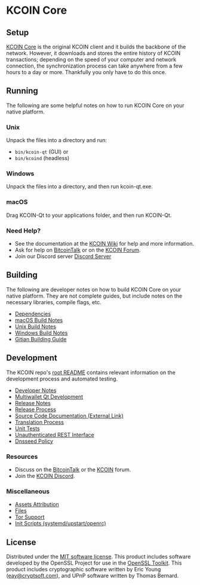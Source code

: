 KCOIN Core
=============

Setup
---------------------
[KCOIN Core](http://kcoin.org/wallet) is the original KCOIN client and it builds the backbone of the network. However, it downloads and stores the entire history of KCOIN transactions; depending on the speed of your computer and network connection, the synchronization process can take anywhere from a few hours to a day or more. Thankfully you only have to do this once.

Running
---------------------
The following are some helpful notes on how to run KCOIN Core on your native platform.

### Unix

Unpack the files into a directory and run:

- `bin/kcoin-qt` (GUI) or
- `bin/kcoind` (headless)

### Windows

Unpack the files into a directory, and then run kcoin-qt.exe.

### macOS

Drag KCOIN-Qt to your applications folder, and then run KCOIN-Qt.

### Need Help?

* See the documentation at the [KCOIN Wiki](https://github.com/KCOIN-Project/KCOIN/wiki)
for help and more information.
* Ask for help on [BitcoinTalk](https://bitcointalk.org/index.php?topic=1262920.0) or on the [KCOIN Forum](http://forum.kcoin.org/).
* Join our Discord server [Discord Server](https://discord.kcoin.org)

Building
---------------------
The following are developer notes on how to build KCOIN Core on your native platform. They are not complete guides, but include notes on the necessary libraries, compile flags, etc.

- [Dependencies](dependencies.md)
- [macOS Build Notes](build-osx.md)
- [Unix Build Notes](build-unix.md)
- [Windows Build Notes](build-windows.md)
- [Gitian Building Guide](gitian-building.md)

Development
---------------------
The KCOIN repo's [root README](/README.md) contains relevant information on the development process and automated testing.

- [Developer Notes](developer-notes.md)
- [Multiwallet Qt Development](multiwallet-qt.md)
- [Release Notes](release-notes.md)
- [Release Process](release-process.md)
- [Source Code Documentation (External Link)](https://www.fuzzbawls.pw/kcoin/doxygen/)
- [Translation Process](translation_process.md)
- [Unit Tests](unit-tests.md)
- [Unauthenticated REST Interface](REST-interface.md)
- [Dnsseed Policy](dnsseed-policy.md)

### Resources
* Discuss on the [BitcoinTalk](https://bitcointalk.org/index.php?topic=1262920.0) or the [KCOIN](http://forum.kcoin.org/) forum.
* Join the [KCOIN Discord](https://discord.kcoin.org).

### Miscellaneous
- [Assets Attribution](assets-attribution.md)
- [Files](files.md)
- [Tor Support](tor.md)
- [Init Scripts (systemd/upstart/openrc)](init.md)

License
---------------------
Distributed under the [MIT software license](/COPYING).
This product includes software developed by the OpenSSL Project for use in the [OpenSSL Toolkit](https://www.openssl.org/). This product includes
cryptographic software written by Eric Young ([eay@cryptsoft.com](mailto:eay@cryptsoft.com)), and UPnP software written by Thomas Bernard.
